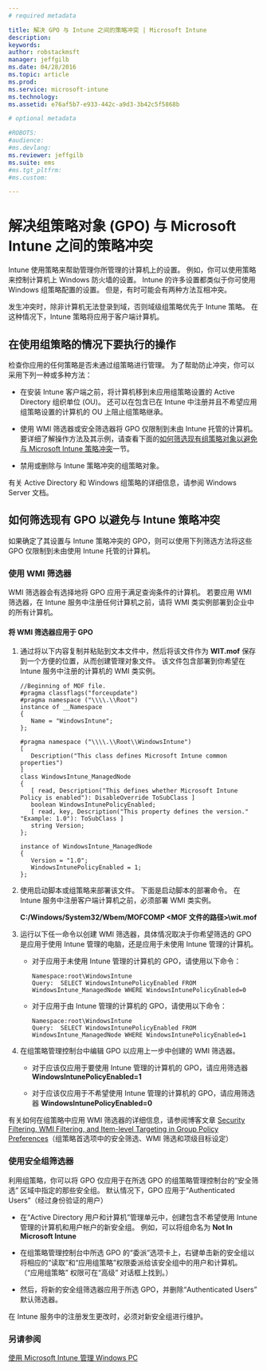 ```yaml
---
# required metadata

title: 解决 GPO 与 Intune 之间的策略冲突 | Microsoft Intune
description:
keywords:
author: robstackmsft
manager: jeffgilb
ms.date: 04/28/2016
ms.topic: article
ms.prod:
ms.service: microsoft-intune
ms.technology:
ms.assetid: e76af5b7-e933-442c-a9d3-3b42c5f5868b

# optional metadata

#ROBOTS:
#audience:
#ms.devlang:
ms.reviewer: jeffgilb
ms.suite: ems
#ms.tgt_pltfrm:
#ms.custom:

---
```


# 解决组策略对象 (GPO) 与 Microsoft Intune 之间的策略冲突
Intune 使用策略来帮助管理你所管理的计算机上的设置。 例如，你可以使用策略来控制计算机上 Windows 防火墙的设置。 Intune 的许多设置都类似于你可使用 Windows 组策略配置的设置。 但是，有时可能会有两种方法互相冲突。

发生冲突时，除非计算机无法登录到域，否则域级组策略优先于 Intune 策略。 在这种情况下，Intune 策略将应用于客户端计算机。

## 在使用组策略的情况下要执行的操作
检查你应用的任何策略是否未通过组策略进行管理。 为了帮助防止冲突，你可以采用下列一种或多种方法：

-   在安装 Intune 客户端之前，将计算机移到未应用组策略设置的 Active Directory 组织单位 (OU)。 还可以在包含已在 Intune 中注册并且不希望应用组策略设置的计算机的 OU 上阻止组策略继承。

-   使用 WMI 筛选器或安全筛选器将 GPO 仅限制到未由 Intune 托管的计算机。 要详细了解操作方法及其示例，请查看下面的[如何筛选现有组策略对象以避免与 Microsoft Intune 策略冲突](resolve-gpo-and-microsoft-intune-policy-conflicts.md#BKMK_Filter)一节。

-   禁用或删除与 Intune 策略冲突的组策略对象。

有关 Active Directory 和 Windows 组策略的详细信息，请参阅 Windows Server 文档。

## 如何筛选现有 GPO 以避免与 Intune 策略冲突
如果确定了其设置与 Intune 策略冲突的 GPO，则可以使用下列筛选方法将这些 GPO 仅限制到未由使用 Intune 托管的计算机。

### 使用 WMI 筛选器
WMI 筛选器会有选择地将 GPO 应用于满足查询条件的计算机。 若要应用 WMI 筛选器，在 Intune 服务中注册任何计算机之前，请将 WMI 类实例部署到企业中的所有计算机。

#### 将 WMI 筛选器应用于 GPO

1.  通过将以下内容复制并粘贴到文本文件中，然后将该文件作为 **WIT.mof** 保存到一个方便的位置，从而创建管理对象文件。 该文件包含部署到你希望在 Intune 服务中注册的计算机的 WMI 类实例。

    ```
    //Beginning of MOF file.
    #pragma classflags("forceupdate")
    #pragma namespace ("\\\\.\\Root")
    instance of __Namespace
    {
       Name = "WindowsIntune";
    };

    #pragma namespace ("\\\\.\\Root\\WindowsIntune")
    [
       Description("This class defines Microsoft Intune common properties")
    ]
    class WindowsIntune_ManagedNode
    {
       [ read, Description("This defines whether Microsoft Intune Policy is enabled"): DisableOverride ToSubClass ]
       boolean WindowsIntunePolicyEnabled;
       [ read, key, Description("This property defines the version." "Example: 1.0"): ToSubClass ]
       string Version;
    };

    instance of WindowsIntune_ManagedNode
    {
       Version = "1.0";
       WindowsIntunePolicyEnabled = 1;
    };
    ```

2.  使用启动脚本或组策略来部署该文件。 下面是启动脚本的部署命令。 在 Intune 服务中注册客户端计算机之前，必须部署 WMI 类实例。

    **C:/Windows/System32/Wbem/MOFCOMP &lt;MOF 文件的路径&gt;\wit.mof**

3.  运行以下任一命令以创建 WMI 筛选器，具体情况取决于你希望筛选的 GPO 是应用于使用 Intune 管理的电脑，还是应用于未使用 Intune 管理的计算机。

    -   对于应用于未使用 Intune 管理的计算机的 GPO，请使用以下命令：

        ```
        Namespace:root\WindowsIntune
        Query:  SELECT WindowsIntunePolicyEnabled FROM WindowsIntune_ManagedNode WHERE WindowsIntunePolicyEnabled=0
        ```

    -   对于应用于由 Intune 管理的计算机的 GPO，请使用以下命令：

        ```
        Namespace:root\WindowsIntune
        Query:  SELECT WindowsIntunePolicyEnabled FROM WindowsIntune_ManagedNode WHERE WindowsIntunePolicyEnabled=1
        ```

4.  在组策略管理控制台中编辑 GPO 以应用上一步中创建的 WMI 筛选器。

    -   对于应该仅应用于要使用 Intune 管理的计算机的 GPO，请应用筛选器 **WindowsIntunePolicyEnabled=1**

    -   对于应该仅应用于不希望使用 Intune 管理的计算机的 GPO，请应用筛选器 **WindowsIntunePolicyEnabled=0**

有关如何在组策略中应用 WMI 筛选器的详细信息，请参阅博客文章 [Security Filtering, WMI Filtering, and Item-level Targeting in Group Policy Preferences](http://go.microsoft.com/fwlink/?LinkId=177883)（组策略首选项中的安全筛选、WMI 筛选和项级目标设定）

### 使用安全组筛选器
利用组策略，你可以将 GPO 仅应用于在所选 GPO 的组策略管理控制台的“安全筛选”  区域中指定的那些安全组。 默认情况下，GPO 应用于“Authenticated Users”（经过身份验证的用户）

-   在“Active Directory 用户和计算机”管理单元中，创建包含不希望使用 Intune 管理的计算机和用户帐户的新安全组。 例如，可以将组命名为 **Not In Microsoft Intune**

-   在组策略管理控制台中所选 GPO 的“委派”选项卡上，右键单击新的安全组以将相应的“读取”和“应用组策略”权限委派给该安全组中的用户和计算机。 （“应用组策略” 权限可在“高级”  对话框上找到。）

-   然后，将新的安全组筛选器应用于所选 GPO，并删除“Authenticated Users”  默认筛选器。

在 Intune 服务中的注册发生更改时，必须对新安全组进行维护。

### 另请参阅
[使用 Microsoft Intune 管理 Windows PC](manage-windows-pcs-with-microsoft-intune.md)


<!--HONumber=May16_HO2-->


